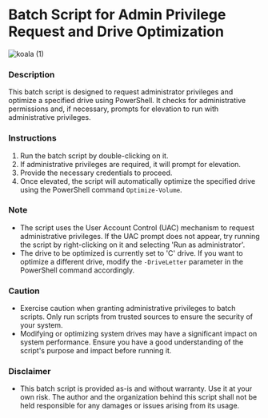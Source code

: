 # Batch Script for Admin Privilege Request and Drive Optimization

![koala (1)](https://github.com/KOALAaufPILLEN/NVME-Trim/assets/92574026/3d6f5fd7-2b4a-4b5c-9b43-4eff8fecf60b)

### Description
This batch script is designed to request administrator privileges and optimize a specified drive using PowerShell. It checks for administrative permissions and, if necessary, prompts for elevation to run with administrative privileges.

### Instructions
1. Run the batch script by double-clicking on it.
2. If administrative privileges are required, it will prompt for elevation.
3. Provide the necessary credentials to proceed.
4. Once elevated, the script will automatically optimize the specified drive using the
   PowerShell command `Optimize-Volume`.

### Note
- The script uses the User Account Control (UAC) mechanism to request administrative privileges.
  If the UAC prompt does not appear, try running the script by right-clicking on it and selecting 'Run as administrator'.
- The drive to be optimized is currently set to 'C' drive. If you want to optimize a different drive,
  modify the `-DriveLetter` parameter in the PowerShell command accordingly.

### Caution
- Exercise caution when granting administrative privileges to batch scripts.
  Only run scripts from trusted sources to ensure the security of your system.
- Modifying or optimizing system drives may have a significant impact on system performance. Ensure you have a good understanding of the script's purpose and impact before running it.

### Disclaimer
- This batch script is provided as-is and without warranty. Use it at your own risk. The author and the organization behind this script shall not be held responsible for any damages or issues arising from its usage.
